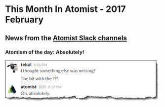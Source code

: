 # This Month In Atomist - 2017 February

## News from the [Atomist Slack channels](https://atomist-community.slack.com)

### Atomism of the day: Absolutely!

![Atomism of the day](images/atomism-of-the-day-4.png)

